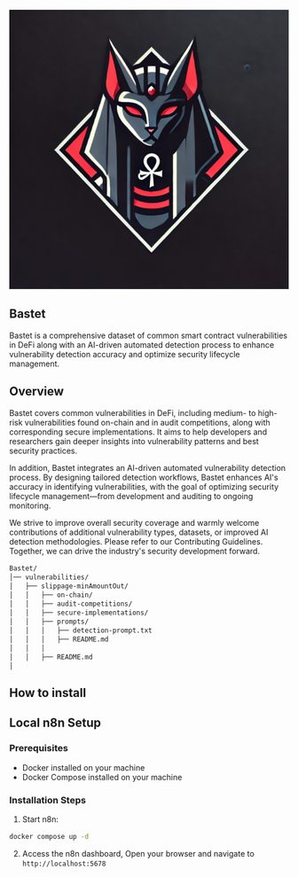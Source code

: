 ![](cattt.jpg)

## Bastet
Bastet is a comprehensive dataset of common smart contract vulnerabilities in DeFi along with an AI-driven automated detection process to enhance vulnerability detection accuracy and optimize security lifecycle management.

## Overview
Bastet covers common vulnerabilities in DeFi, including medium- to high-risk vulnerabilities found on-chain and in audit competitions, along with corresponding secure implementations. It aims to help developers and researchers gain deeper insights into vulnerability patterns and best security practices.

In addition, Bastet integrates an AI-driven automated vulnerability detection process. By designing tailored detection workflows, Bastet enhances AI's accuracy in identifying vulnerabilities, with the goal of optimizing security lifecycle management—from development and auditing to ongoing monitoring.

We strive to improve overall security coverage and warmly welcome contributions of additional vulnerability types, datasets, or improved AI detection methodologies.
Please refer to our Contributing Guidelines.
Together, we can drive the industry's security development forward.
```
Bastet/
│── vulnerabilities/                  
│   ├── slippage-minAmountOut/                    
│   │   ├── on-chain/                   
│   │   ├── audit-competitions/         
│   │   ├── secure-implementations/     
│   │   ├── prompts/                     
│   │   │   ├── detection-prompt.txt      
│   │   │   ├── README.md
│   │   │   
│   │   ├── README.md  
│   

```

## How to install
## Local n8n Setup

### Prerequisites

- Docker installed on your machine
- Docker Compose installed on your machine

### Installation Steps

1. Start n8n:

```bash
docker compose up -d
```

2. Access the n8n dashboard, Open your browser and navigate to `http://localhost:5678`
